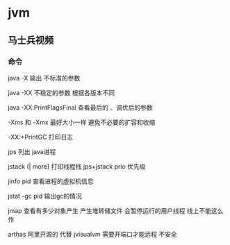 # jvm

## 马士兵视频

### 命令

java -X 输出 不标准的参数  

java -XX 不稳定的参数  根据各版本不同

java -XX:PrintFlagsFinal 查看最后的 、调优后的参数

-Xms 和 -Xmx 最好大小一样 避免不必要的扩容和收缩

-XX:+PrintGC  打印日志


jps  列出 java进程


jstack (| more) 打印线程栈 jps+jstack  prio 优先级

jinfo pid 查看进程的虚拟机信息


jstat -gc pid 输出gc的情况

jmap 查看有多少对象产生  产生堆转储文件 会暂停运行的用户线程 线上不能这么作

arthas 阿里开源的 代替 jvisualvm 需要开端口才能远程 不安全